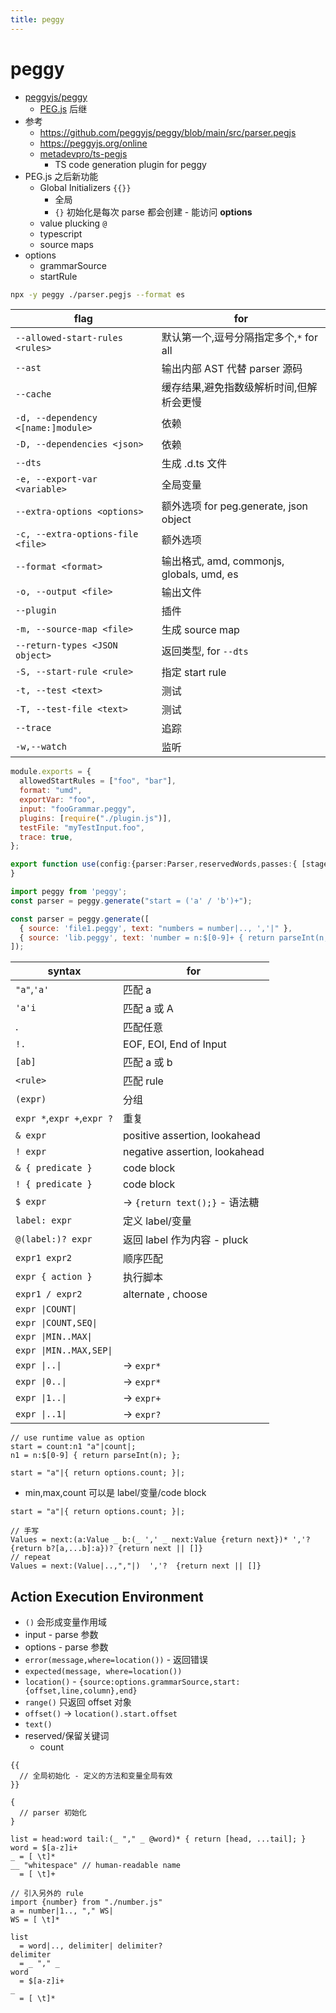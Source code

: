 ```yaml
---
title: peggy
---
```


# peggy

- [peggyjs/peggy](https://github.com/peggyjs/peggy)
  - [PEG.js](./pegjs.md) 后继
- 参考
  - https://github.com/peggyjs/peggy/blob/main/src/parser.pegjs
  - https://peggyjs.org/online
  - [metadevpro/ts-pegjs](https://github.com/metadevpro/ts-pegjs)
    - TS code generation plugin for peggy
- PEG.js 之后新功能
  - Global Initializers `{{}}`
    - 全局
    - `{}` 初始化是每次 parse 都会创建 - 能访问 **options**
  - value plucking `@`
  - typescript
  - source maps
- options
  - grammarSource
  - startRule

```bash
npx -y peggy ./parser.pegjs --format es
```

| flag                               | for                                       |
| ---------------------------------- | ----------------------------------------- |
| `--allowed-start-rules <rules>`    | 默认第一个,逗号分隔指定多个,`*` for all   |
| `--ast`                            | 输出内部 AST 代替 parser 源码             |
| `--cache`                          | 缓存结果,避免指数级解析时间,但解析会更慢  |
| `-d, --dependency <[name:]module>` | 依赖                                      |
| `-D, --dependencies <json>`        | 依赖                                      |
| `--dts`                            | 生成 .d.ts 文件                           |
| `-e, --export-var <variable>`      | 全局变量                                  |
| `--extra-options <options>`        | 额外选项 for peg.generate, json object    |
| `-c, --extra-options-file <file>`  | 额外选项                                  |
| `--format <format>`                | 输出格式, amd, commonjs, globals, umd, es |
| `-o, --output <file>`              | 输出文件                                  |
| `--plugin`                         | 插件                                      |
| `-m, --source-map <file>`          | 生成 source map                           |
| `--return-types <JSON object>`     | 返回类型, for `--dts`                     |
| `-S, --start-rule <rule>`          | 指定 start rule                           |
| `-t, --test <text>`                | 测试                                      |
| `-T, --test-file <text>`           | 测试                                      |
| `--trace`                          | 追踪                                      |
| `-w,--watch`                       | 监听                                      |

```js title='config.cjs'
module.exports = {
  allowedStartRules = ["foo", "bar"],
  format: "umd",
  exportVar: "foo",
  input: "fooGrammar.peggy",
  plugins: [require("./plugin.js")],
  testFile: "myTestInput.foo",
  trace: true,
};
```

```ts title='plugin.ts'
export function use(config:{parser:Parser,reservedWords,passes:{ [stage: string]: Pass[] } }, options) => {
}
```

```js
import peggy from 'peggy';
const parser = peggy.generate("start = ('a' / 'b')+");

const parser = peggy.generate([
  { source: 'file1.peggy', text: "numbers = number|.., ','|" },
  { source: 'lib.peggy', text: 'number = n:$[0-9]+ { return parseInt(n, 10) }' },
]);
```

| syntax                     | for                            |
| -------------------------- | ------------------------------ |
| `"a"`,`'a'`                | 匹配 a                         |
| `'a'i`                     | 匹配 a 或 A                    |
| .                          | 匹配任意                       |
| `!.`                       | EOF, EOI, End of Input         |
| `[ab]`                     | 匹配 a 或 b                    |
| `<rule>`                   | 匹配 rule                      |
| `(expr)`                   | 分组                           |
| `expr *`,`expr +`,`expr ?` | 重复                           |
| `& expr`                   | positive assertion, lookahead  |
| `! expr`                   | negative assertion, lookahead  |
| `& { predicate }`          | code block                     |
| `! { predicate }`          | code block                     |
| `$ expr`                   | -> `{return text();}` - 语法糖 |
| `label: expr`              | 定义 label/变量                |
| `@(label:)? expr`          | 返回 label 作为内容 - pluck    |
| `expr1 expr2`              | 顺序匹配                       |
| `expr { action }`          | 执行脚本                       |
| `expr1 / expr2`            | alternate , choose             |
| `expr \|COUNT\|`           |
| `expr \|COUNT,SEQ\|`       |
| `expr \|MIN..MAX\|`        |
| `expr \|MIN..MAX,SEP\|`    |
| `expr \|..\|`              | -> `expr*`                     |
| `expr \|0..\|`             | -> `expr*`                     |
| `expr \|1..\|`             | -> `expr+`                     |
| `expr \|..1\|`             | -> `expr?`                     |

```
// use runtime value as option
start = count:n1 "a"|count|;
n1 = n:$[0-9] { return parseInt(n); };

start = "a"|{ return options.count; }|;
```

- min,max,count 可以是 label/变量/code block

```pegjs
start = "a"|{ return options.count; }|;
```

```pegjs
// 手写
Values = next:(a:Value _ b:(_ ',' _ next:Value {return next})* ','? {return b?[a,...b]:a})? {return next || []}
// repeat
Values = next:(Value|..,","|)  ','?  {return next || []}
```

## Action Execution Environment

- `()` 会形成变量作用域
- input - parse 参数
- options - parse 参数
- `error(message,where=location())` - 返回错误
- `expected(message, where=location())`
- `location()` - `{source:options.grammarSource,start:{offset,line,column},end}`
- `range()` 只返回 offset 对象
- `offset()` -> `location().start.offset`
- `text()`
- reserved/保留关键词
  - count

```pegjs
{{
  // 全局初始化 - 定义的方法和变量全局有效
}}

{
  // parser 初始化
}

list = head:word tail:(_ "," _ @word)* { return [head, ...tail]; }
word = $[a-z]i+
_ = [ \t]*
__ "whitespace" // human-readable name
  = [ \t]+
```

```
// 引入另外的 rule
import {number} from "./number.js"
a = number|1.., "," WS|
WS = [ \t]*
```

```
list
  = word|.., delimiter| delimiter?
delimiter
  = _ "," _
word
  = $[a-z]i+
_
  = [ \t]*
```
